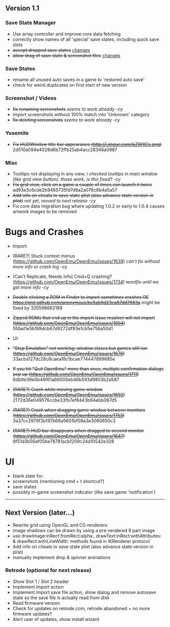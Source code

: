 ## Version 1.1

### Save State Manager
- Use array controller and improve core data fetching
- correctly show names of all 'special' save states, including quick save slots
- ~~accept dropped save states~~ [changes](https://github.com/OpenEmu/OpenEmu/compare/9b6d377eb4236e504c8dbe6731c5793764b15683...fcd5c9684ae68788dde0cb0243e863523ea3c76b)
- ~~allow drag of save state & screenshot files~~ [changes](https://github.com/OpenEmu/OpenEmu/compare/9b6d377eb4236e504c8dbe6731c5793764b15683...fcd5c9684ae68788dde0cb0243e863523ea3c76b)

### Save States
- rename all unused auto saves in a game to 'restored auto save'
- check for weird duplicates on first start of new version

### Screenshot / Videos
- ~~fix renaming screenshots~~ _seems to work already -cy_
- import screenshots without 100% match into 'Unknown' category
- ~~fix deleting screenshots~~ _seems to work already -cy_

### Yosemite
- ~~Fix HUDWindow title bar appearance (http://i.imgur.com/ikZWXCs.png)~~ 2d510a094e4028d6b72ffb25ab4acc28346a0987

### Misc
- Tooltips not displaying in any view, _i checked tooltips in main window (like grid view button). those work, is this fixed? -cy_
- ~~Fix grid view, click on a game a couple of times can launch it twice~~ ad93e3c6cde2b9465735fd7d6a2a076c6b4a5a57
- ~~Add info on cheats to save state plist (also advance state version in plist)~~ _not yet, moved to next release -cy_
- Fix core data migration bug where updating 1.0.2 or early to 1.0.4 causes artwork images to be removed

# Bugs and Crashes
- Import:
 - (RARE?) Stuck context menus (https://github.com/OpenEmu/OpenEmu/issues/1639)
 _can't fix without more info or crash log -cy_
 - (Can't Replicate, Needs Info) Cmd+Q crashing? (https://github.com/OpenEmu/OpenEmu/issues/1734) _wontfix until we get more info -cy_

 - ~~Double clicking a ROM in Finder to import *sometimes* crashes OE https://gist.github.com/anonymous/bc5ab9d23ea67dd7863a~~ might be fixed by 335598662189
 - ~~Zipped ROMs that end up in the import issue resolver will not import (https://github.com/OpenEmu/OpenEmu/issues/1694)~~ 5fdad1e5b189dcb67d9272df93e1cb5e756a50d1
- UI:
 - ~~"Stop Emulation” not working; window closes but games still run (https://github.com/OpenEmu/OpenEmu/issues/1676)~~ 33acba127dc28c6caea18c1bcae774447899685e
 - ~~If you hit "Quit OpenEmu" more than once, multiple confirmation dialogs pop up (https://github.com/OpenEmu/OpenEmu/issues/1711)~~ 6db9e39e0b46f61a66005eb46b593d9803b2a587
 - ~~(RARE?) Crash while moving game window (https://github.com/OpenEmu/OpenEmu/issues/1692)~~ 2172d36e049576ccbe33fb7ef8443b94ebb087d5
 - ~~(RARE?) Crash when dragging game window between monitors (https://github.com/OpenEmu/OpenEmu/issues/1753)~~ 3a37cc2979f3b197b68a5601bf08a3e3080650c3
 - ~~(RARE?) HUD bar disappears when dragged to second monitor (https://github.com/OpenEmu/OpenEmu/issues/1647)~~ 8f51d3b56af05be78781acb1209c24d10542e328

# UI
- blank slate for:
 - screenshots (mentioning cmd + t shortcut?)
 - save states
- possibly in-game screenshot indicator (like save game 'notification')

***

## Next Version (later…)
- Rewrite grid using OpenGL and CG renderers
 - image shadows can be drawn by using a pre-rendered 9 part image
 - use drawImage:inRect:fromRect:alpha:, drawText:inRect:withAttributes: & drawRect:withLineWidth: methods found in IKRenderer protocol
- Add info on cheats to save state plist (also advance state version in plist)
- manually implement drop & spinner animations

### Retrode (optional for next release)
- Show Slot 1 / Slot 2 header
- Implement import action
- Implement import save file action, show dialog and remove autosave state so the save file is actually read from disk
- Read firmware version
- Check for updates on retrode.com, retrode abandoned = no more firmware updates?
- Alert user of updates, show install wizard